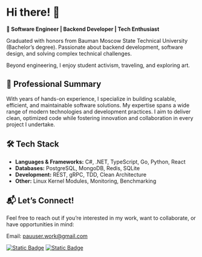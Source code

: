 # Hi there! 👋

**🚀 Software Engineer | Backend Developer | Tech Enthusiast**

Graduated with honors from Bauman Moscow State Technical University (Bachelor’s degree). Passionate about backend development, software design, and solving complex technical challenges.

Beyond engineering, I enjoy student activism, traveling, and exploring art.

## 💼 Professional Summary

With years of hands-on experience, I specialize in building scalable, efficient, and maintainable software solutions. My expertise spans a wide range of modern technologies and development practices. I aim to deliver clean, optimized code while fostering innovation and collaboration in every project I undertake.

## 🛠️ Tech Stack

- **Languages & Frameworks:** C#, .NET, TypeScript, Go, Python, React
- **Databases:** PostgreSQL, MongoDB, Redis, SQLite
- **Development:** REST, gRPC, TDD, Clean Architecture
- **Other:** Linux Kernel Modules, Monitoring, Benchmarking

## 📬 Let’s Connect!

Feel free to reach out if you’re interested in my work, want to collaborate, or have opportunities in mind:

Email: pauuser.work@gmail.com

[![Static Badge](https://custom-icon-badges.demolab.com/badge/LinkedIn-0A66C2?logo=linkedin-white&logoColor=fff)](https://www.linkedin.com/in/pavel-ivanov-71150b27b/)
[![Static Badge](https://img.shields.io/badge/Telegram-2CA5E0?logo=telegram&logoColor=white)](https://t.me/pauuserrr)
